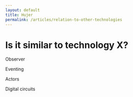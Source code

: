 ```yaml
---
layout: default
title: Hujer
permalink: /articles/relation-to-other-technologies
---
```


Is it similar to technology X?
==============================

Observer

Eventing

Actors

Digital circuits
